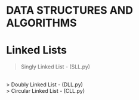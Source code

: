 # DATA STRUCTURES AND ALGORITHMS 
# Linked Lists
> Singly Linked List - (SLL.py)
<br>
> Doubly Linked List - (DLL.py)
<br>
> Circular Linked List - (CLL.py)

